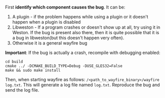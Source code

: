 First **identify which component causes the bug**. It can be:
1. A plugin - if the problem happens while using a plugin or it doesn't happen when a plugin is disabled
2. Libweston - If a program crashes or doesn't show up at all, try using it in Weston. If the bug is present also there, then it is quite possible that it is a bug in libweston(but this doesn't happen very often).
3. Otherwise it is a general wayfire bug

**Important**: If the bug is actually a crash, recompile with debugging enabled:
```
cd build
cmake ../ -DCMAKE_BUILD_TYPE=Debug -DUSE_GLES32=False
make && sudo make install
```

Then, when starting wayfire as follows: `/<path_to_wayfire_binary>/wayfire log.txt`. This will generate a log file named `log.txt`. Reproduce the bug and send the log file.